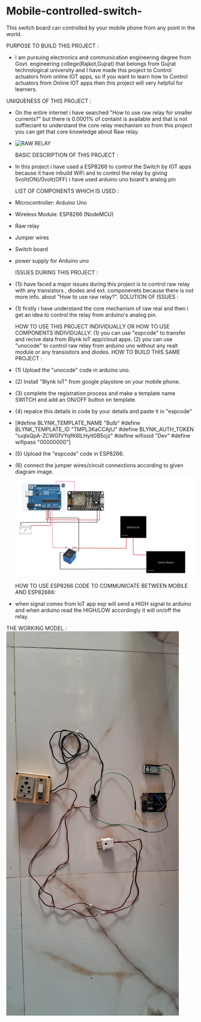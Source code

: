 # Mobile-controlled-switch-
This switch board can controlled by your mobile phone from any point in the world.

PURPOSE TO BUILD THIS PROJECT :
- I am pursuing electronics and communication engineering degree from Govt. engineering college(Rajkot,Gujrat) that belongs from Gujrat technological university and I have made this project to Control actuators from online IOT apps, so if you want to learn how to Control actuators from Online IOT apps then this project will very helpful for learners.

UNIQUENESS OF THIS PROJECT :
- On the entire internet i have searched "How to use raw relay for smaller currents?" but there is 0.0001% of containt is available and that is not suffieciant to understand the core relay mechanism so from this project you can get that core knowledge about Raw relay.

- ![RAW RELAY](https://tse1.mm.bing.net/th/id/OIP.Wh8CDLRDHQya3l99agqooQAAAA?pid=ImgDet&w=191&h=211&c=7&o=7&rm=3)

  BASIC DESCRIPTION OF THIS PROJECT :
- In this project i have used a ESP8266 to control the Switch by IOT apps because it have inbuild WiFi and to control the relay by giving 5volt(ON)/0volt(OFF) i have used arduino uno board's analog pin

  LIST OF COMPONENTS WHICH IS USED :
- Microcontroller: Arduino Uno  
- Wireless Module: ESP8266 (NodeMCU)      
- Raw relay
- Jumper wires
- Switch board
- power supply for Arduino uno

  ISSUES DURING THIS PROJECT :
- (1)i have faced a major issues during this project is to control raw relay with any transistors , diodes and ext. componenets because there is not more info. about "How to use raw relay?".
  SOLUTION OF ISSUES :
- (1) firstly i have understand the core mechanism of raw real and then i get an idea to control the relay from arduino's analog pin.

  HOW TO USE THIS PROJECT INDIVIDUALLY OR HOW TO USE COMPONENTS INDIVIDUALLY:
  (1)  you can use "espcode" to transfer and recive data from Blynk IoT app/cloud apps.
  (2) you can use "unocode" to control raw relay from arduino uno without any realt module or any transisitors and diodes.
  HOW TO BUILD THIS SAME PROJECT :
- (1) Upload the "unocode" code in arduino uno.
- (2) Install "Blynk IoT" from google playstore on your mobile phone.      
- (3) complete the registration process and make a template name SWITCH and add an ON/OFF button on template.
- (4) repalce this details in code by your details and paste it in "espcode"
- [#define BLYNK_TEMPLATE_NAME "Bulb"
  #define BLYNK_TEMPLATE_ID "TMPL3KaCCAjtJ"
  #define BLYNK_AUTH_TOKEN "iuqIsQpA-ZCWGfVYqfK6lLHyIt0B5cjz"
  #define wifissid "Dev"
  #define wifipass "00000000"]     
- (5) Upload the "espcode" code in ESP8266.       
- (6) connect the jumper wires/circuit connections according to given diagram image.
  ![Circuit Diagram](BlynkSwitchBoard.jpg)

  HOW TO USE ESP8266 CODE TO COMMUNICATE BETWEEN MOBILE AND ESP82666:
- when signal comes from IoT app esp will send a HIGH signal to arduino and when arduino read the HIGH/LOW accordingly it will on/off the relay.

THE WORKING MODEL :
![WORKING MODEL](workingmodel.jpg)
      
       
